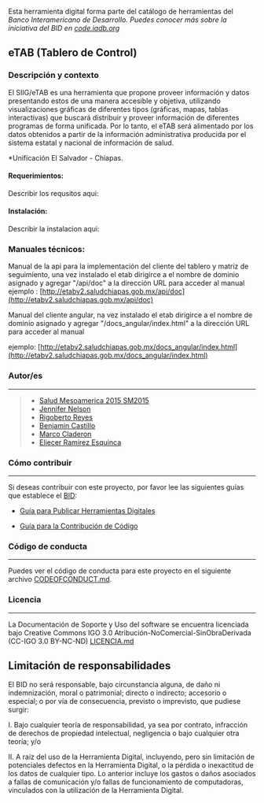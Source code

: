 Esta herramienta digital forma parte del catálogo de herramientas del **Banco Interamericano de Desarrollo*. Puedes conocer más sobre la iniciativa del BID en [code.iadb.org](code.iadb.org)*

  

## eTAB (Tablero de Control) 

  

### Descripción y contexto

  

El SIIG/eTAB es una herramienta que propone proveer información y datos presentando estos de una manera accesible y objetiva, utilizando visualizaciones gráficas de diferentes tipos (gráficas, mapas, tablas interactivas) que buscará distribuir y proveer información de diferentes programas de forma unificada. Por lo tanto, el eTAB será alimentado por los datos obtenidos a partir de la información administrativa producida por el sistema estatal y nacional de información de salud.

*Unificación El Salvador - Chiapas.


#### Requerimientos:

Describir los requsitos aqui:


#### Instalación:

Describir la instalacion aqui:


### Manuales técnicos:

Manual de la api para la implementación del cliente del tablero y matriz de seguimiento, una vez instalado el etab dirigirce a el nombre de dominio asignado y agregar "/api/doc" a la dirección URL para acceder al manual
ejemplo : [http://etabv2.saludchiapas.gob.mx/api/doc](http://etabv2.saludchiapas.gob.mx/api/doc)

Manual del cliente angular, na vez instalado el etab dirigirce a el nombre de dominio asignado y agregar "/docs_angular/index.html" a la dirección URL para acceder al manual

ejemplo: [http://etabv2.saludchiapas.gob.mx/docs_angular/index.html](http://etabv2.saludchiapas.gob.mx/docs_angular/index.html)


### Autor/es
  

---
> - [Salud Mesoamerica 2015 SM2015](https://www.iadb.org)
> - [Jennifer Nelson ](mailto:jennifern@iadb.org)
> - [Rigoberto Reyes ](https://github.com/rigosv "Github")
> - [Benjamin Castillo ](https://github.com/bcastillo "Github")
> - [Marco Claderon ](https://github.com/m2rc8 "Github")
> - [Eliecer Ramirez Esquinca](https://github.com/checherman "Github")



### Cómo contribuir

  

---

Si deseas contribuir con este proyecto, por favor lee las siguientes guías que establece el [BID](https://www.iadb.org/es  "BID"):

*  [Guía para Publicar Herramientas Digitales](https://el-bid.github.io/guia-de-publicacion/  "Guía para Publicar")

*  [Guía para la Contribución de Código](https://github.com/EL-BID/Plantilla-de-repositorio/blob/master/CONTRIBUTING.md  "Guía de Contribución de Código")

  

### Código de conducta

---

Puedes ver el código de conducta para este proyecto en el siguiente archivo [CODEOFCONDUCT.md](https://github.com/EL-BID/Supervision-SISBEN-ML/blob/master/CODEOFCONDUCT.md).

  


### Licencia
---

La Documentación de Soporte y Uso del software se encuentra licenciada bajo Creative Commons IGO 3.0 Atribución-NoComercial-SinObraDerivada (CC-IGO 3.0 BY-NC-ND) [LICENCIA.md](https://github.com/rigosv/etab/blob/master/LICENSE.md)

  

## Limitación de responsabilidades

  

El BID no será responsable, bajo circunstancia alguna, de daño ni indemnización, moral o patrimonial; directo o indirecto; accesorio o especial; o por vía de consecuencia, previsto o imprevisto, que pudiese surgir:

I. Bajo cualquier teoría de responsabilidad, ya sea por contrato, infracción de derechos de propiedad intelectual, negligencia o bajo cualquier otra teoría; y/o

II. A raíz del uso de la Herramienta Digital, incluyendo, pero sin limitación de potenciales defectos en la Herramienta Digital, o la pérdida o inexactitud de los datos de cualquier tipo. Lo anterior incluye los gastos o daños asociados a fallas de comunicación y/o fallas de funcionamiento de computadoras, vinculados con la utilización de la Herramienta Digital.